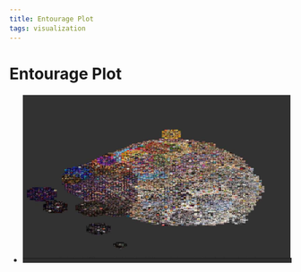 ```yaml
---
title: Entourage Plot
tags: visualization
---
```


# Entourage Plot
- ![im](assets/Pasted%20image%2020220506155757.png)



































































































